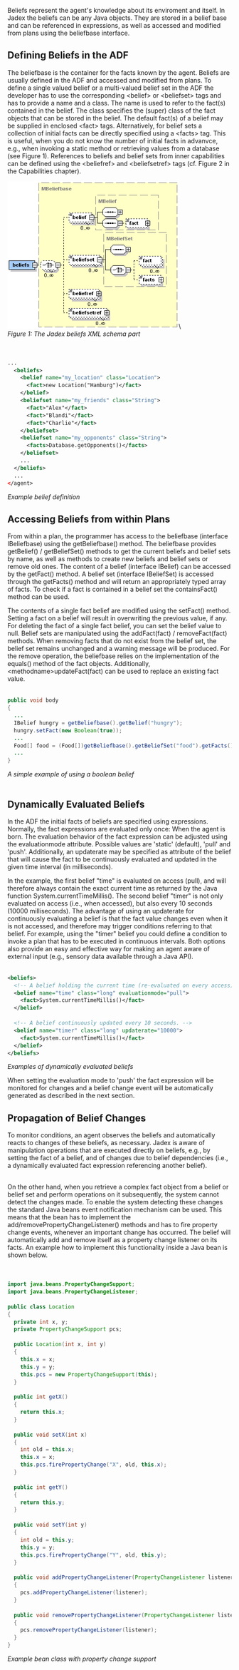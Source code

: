 Beliefs represent the agent's knowledge about its enviroment and itself. In Jadex the beliefs can be any Java objects. They are stored in a belief base and can be referenced in expressions, as well as accessed and modified from plans using the beliefbase interface.

Defining Beliefs in the ADF
----------------------------------------

The beliefbase is the container for the facts known by the agent. Beliefs are usually defined in the ADF and accessed and modified from plans. To define a single valued belief or a multi-valued belief set in the ADF the developer has to use the corresponding &lt;belief&gt; or &lt;beliefset&gt; tags and has to provide a name and a class. The name is used to refer to the fact(s) contained in the belief. The class specifies the (super) class of the fact objects that can be stored in the belief. The default fact(s) of a belief may be supplied in enclosed &lt;fact&gt; tags. Alternatively, for belief sets a collection of initial facts can be directly specified using a &lt;facts&gt; tag. This is useful, when you do not know the number of initial facts in advanvce, e.g., when invoking a static method or retrieving values from a database (see Figure 1). References to beliefs and belief sets from inner capabilities can be defined using the &lt;beliefref&gt; and &lt;beliefsetref&gt; tags (cf. Figure 2 in the Capabilities chapter).



![](jadexbeliefsadf.png)\\\
*Figure 1: The Jadex beliefs XML schema part*\
 


```xml

...
  <beliefs>
    <belief name="my_location" class="Location">
      <fact>new Location("Hamburg")</fact>
    </belief>
    <beliefset name="my_friends" class="String">
      <fact>"Alex"</fact>
      <fact>"Blandi"</fact>
      <fact>"Charlie"</fact>
    </beliefset>
    <beliefset name="my_opponents" class="String">
      <facts>Database.getOpponents()</facts>
    </beliefset>
    ...
  </beliefs>
  ...
</agent>

```


*Example belief definition*

Accessing Beliefs from within Plans
------------------------------------------------

From within a plan, the programmer has access to the beliefbase (interface IBeliefbase) using the getBeliefbase() method. The beliefbase provides getBelief() / getBeliefSet() methods to get the current beliefs and belief sets by name, as well as methods to create new beliefs and belief sets or remove old ones. The content of a belief (interface IBelief) can be accessed by the getFact() method. A belief set (interface IBeliefSet) is accessed through the getFacts() method and will return an appropriately typed array of facts. To check if a fact is contained in a belief set the containsFact() method can be used.



The contents of a single fact belief are modified using the setFact() method. Setting a fact on a belief will result in overwriting the previous value, if any. For deleting the fact of a single fact belief, you can set the belief value to null. Belief sets are manipulated using the addFact(fact) / removeFact(fact) methods. When removing facts that do not exist from the belief set, the belief set remains unchanged and a warning message will be produced. For the remove operation, the beliefbase relies on the implementation of the equals() method of the fact objects. Additionally, &lt;methodname&gt;updateFact(fact) can be used to replace an existing fact value.




```java

public void body 
{
  ...
  IBelief hungry = getBeliefbase().getBelief("hungry");
  hungry.setFact(new Boolean(true));
  ...
  Food[] food = (Food[])getBeliefbase().getBeliefSet("food").getFacts();
  ...
}

```


*A simple example of using a boolean belief*\
 

Dynamically Evaluated Beliefs
------------------------------------------

In the ADF the initial facts of beliefs are specified using expressions. Normally, the fact expressions are evaluated only once: When the agent is born. The evaluation behavior of the fact expression can be adjusted using the evaluationmode attribute. Possible values are 'static' (default), 'pull' and 'push'. Additionally, an updaterate may be specified as attribute of the belief that will cause the fact to be continuously evaluated and updated in the given time interval (in milliseconds).



In the example, the first belief "time" is evaluated on access (pull), and will therefore always contain the exact current time as returned by the Java function System.currentTimeMillis(). The second belief "timer" is not only evaluated on access (i.e., when accessed), but also every 10 seconds (10000 milliseconds). The advantage of using an updaterate for continuously evaluating a belief is that the fact value changes even when it is not accessed, and therefore may trigger conditions referring to that belief. For example, using the "timer" belief you could define a condition to invoke a plan that has to be executed in continuous intervals. Both options also provide an easy and effective way for making an agent aware of external input (e.g., sensory data available through a Java API).




```xml

<beliefs>
  <!-- A belief holding the current time (re-evaluated on every access). -->
  <belief name="time" class="long" evaluationmode="pull">
    <fact>System.currentTimeMillis()</fact>
  </belief>

  <!-- A belief continuously updated every 10 seconds. -->
  <belief name="timer" class="long" updaterate="10000">
    <fact>System.currentTimeMillis()</fact>
  </belief>
</beliefs>

```


*Examples of dynamically evaluated beliefs*

When setting the evaluation mode to 'push' the fact expression will be monitored for changes and a belief change event will be automatically generated as described in the next section.

Propagation of Belief Changes
------------------------------------------

To monitor conditions, an agent observes the beliefs and automatically reacts to changes of these beliefs, as necessary. Jadex is aware of manipulation operations that are executed directly on beliefs, e.g., by setting the fact of a belief, and of changes due to belief dependencies (i.e., a dynamically evaluated fact expression referencing another belief).

 \
On the other hand, when you retrieve a complex fact object from a belief or belief set and perform operations on it subsequently, the system cannot detect the changes made. To enable the system detecting these changes the standard Java beans event notification mechanism can be used. This means that the bean has to implement the add/removePropertyChangeListener() methods and has to fire property change events, whenever an important change has occurred. The belief will automatically add and remove itself as a property change listener on its facts. An example how to implement this functionality inside a Java bean is shown below.\
   


```java

import java.beans.PropertyChangeSupport;
import java.beans.PropertyChangeListener;

public class Location 
{
  private int x, y;
  private PropertyChangeSupport pcs;

  public Location(int x, int y) 
  {
    this.x = x;
    this.y = y;
    this.pcs = new PropertyChangeSupport(this);
  }

  public int getX() 
  {
    return this.x;
  }
    
  public void setX(int x) 
  {
    int old = this.x;
    this.x = x;
    this.pcs.firePropertyChange("X", old, this.x);
  }

  public int getY() 
  {
    return this.y;
  }

  public void setY(int y) 
  {
    int old = this.y;
    this.y = y;
    this.pcs.firePropertyChange("Y", old, this.y);
  }

  public void addPropertyChangeListener(PropertyChangeListener listener) 
  {
    pcs.addPropertyChangeListener(listener);
  }

  public void removePropertyChangeListener(PropertyChangeListener listener) 
  {
    pcs.removePropertyChangeListener(listener);
  }
}

```


*Example bean class with property change support*
